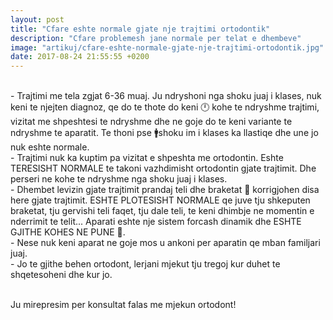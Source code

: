 ```yaml
---
layout: post
title: "Cfare eshte normale gjate nje trajtimi ortodontik"
description: "Cfare problemesh jane normale per telat e dhembeve"
image: "artikuj/cfare-eshte-normale-gjate-nje-trajtimi-ortodontik.jpg"
date: 2017-08-24 21:55:55 +0200
---
```


<p>
<br/>
- Trajtimi me tela zgjat 6-36 muaj. Ju ndryshoni nga shoku juaj i klases, nuk keni te njejten diagnoz, qe do te thote do keni 🕛 kohe te ndryshme trajtimi, vizitat me shpeshtesi te ndryshme dhe ne goje do te keni variante te ndryshme te aparatit. Te thoni pse 🚹shoku im i klases ka llastiqe dhe une jo nuk eshte normale.
<br/>
- Trajtimi nuk ka kuptim pa vizitat e shpeshta me ortodontin. Eshte TERESISHT NORMALE te takoni vazhdimisht ortodontin gjate trajtimit. Dhe perseri ne kohe te ndryshme nga shoku juaj i klases.
<br/>
- Dhembet levizin gjate trajtimit prandaj teli dhe braketat 🔨 korrigjohen disa here gjate trajtimit. ESHTE PLOTESISHT NORMALE qe juve tju shkeputen braketat, tju gervishi teli faqet, tju dale teli, te keni dhimbje ne momentin e nderrimit te telit... Aparati eshte nje sistem forcash dinamik dhe ESHTE GJITHE KOHES NE PUNE 💪.
<br/>
- Nese nuk keni aparat ne goje mos u ankoni per aparatin qe mban familjari juaj.
<br/>
- Jo te gjithe behen ortodont, lerjani mjekut tju tregoj kur duhet te shqetesoheni dhe kur jo.
<br/>
<br/>

Ju mirepresim per konsultat falas me mjekun ortodont!
</p>